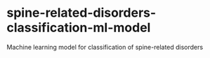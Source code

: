 # spine-related-disorders-classification-ml-model
Machine learning model for classification of spine-related disorders
